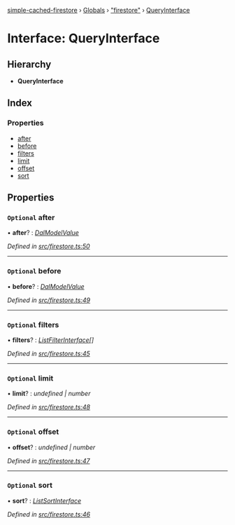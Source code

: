 [simple-cached-firestore](../README.md) › [Globals](../globals.md) › ["firestore"](../modules/_firestore_.md) › [QueryInterface](_firestore_.queryinterface.md)

# Interface: QueryInterface

## Hierarchy

* **QueryInterface**

## Index

### Properties

* [after](_firestore_.queryinterface.md#optional-after)
* [before](_firestore_.queryinterface.md#optional-before)
* [filters](_firestore_.queryinterface.md#optional-filters)
* [limit](_firestore_.queryinterface.md#optional-limit)
* [offset](_firestore_.queryinterface.md#optional-offset)
* [sort](_firestore_.queryinterface.md#optional-sort)

## Properties

### `Optional` after

• **after**? : *[DalModelValue](../modules/_firestore_.md#dalmodelvalue)*

*Defined in [src/firestore.ts:50](https://github.com/ehacke/simple-cached-firestore/blob/acfd256/src/firestore.ts#L50)*

___

### `Optional` before

• **before**? : *[DalModelValue](../modules/_firestore_.md#dalmodelvalue)*

*Defined in [src/firestore.ts:49](https://github.com/ehacke/simple-cached-firestore/blob/acfd256/src/firestore.ts#L49)*

___

### `Optional` filters

• **filters**? : *[ListFilterInterface](_firestore_.listfilterinterface.md)[]*

*Defined in [src/firestore.ts:45](https://github.com/ehacke/simple-cached-firestore/blob/acfd256/src/firestore.ts#L45)*

___

### `Optional` limit

• **limit**? : *undefined | number*

*Defined in [src/firestore.ts:48](https://github.com/ehacke/simple-cached-firestore/blob/acfd256/src/firestore.ts#L48)*

___

### `Optional` offset

• **offset**? : *undefined | number*

*Defined in [src/firestore.ts:47](https://github.com/ehacke/simple-cached-firestore/blob/acfd256/src/firestore.ts#L47)*

___

### `Optional` sort

• **sort**? : *[ListSortInterface](_firestore_.listsortinterface.md)*

*Defined in [src/firestore.ts:46](https://github.com/ehacke/simple-cached-firestore/blob/acfd256/src/firestore.ts#L46)*

